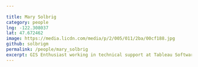 ```yaml
---
 
title: Mary Solbrig
category: people
lng: -122.308037
lat: 47.672462
image: https://media.licdn.com/media/p/2/005/011/2ba/00cf188.jpg
github: solbrigm
permalink: /people/mary_solbrig
excerpt: GIS Enthusiast working in technical support at Tableau Software
---
```

